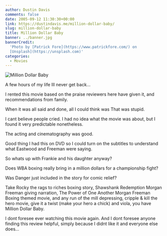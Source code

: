 ```yaml
---
author: Dustin Davis
comments: false
date: 2005-09-12 11:30:30+00:00
link: https://dustindavis.me/million-dollar-baby/
slug: million-dollar-baby
title: Million Dollar Baby
banner: ../banner.jpg
bannerCredit:
  'Photo by [Patrick Fore](https://www.patrickfore.com/) on
  [Unsplash](https://unsplash.com)'
categories:
  - Movies
---
```


![Million Dollar Baby](http://images.amazon.com/images/P/B00005JNP1.01._SCMZZZZZZZ_.jpg)

A few hours of my life Ill never get back...

I rented this movie based on the praise reviewers here have given it, and
recommendations from family.

When it was all said and done, all I could think was That was stupid.

I cant believe people cried. I had no idea what the movie was about, but I found
it very predictable nonetheless.

The acting and cinematography was good.

Good thing I had this on DVD so I could turn on the subtitles to understand what
Eastwood and Freeman were saying.

So whats up with Frankie and his daughter anyway?

Does WBA boxing really bring in a million dollars for a championship fight?

Was Danger just included in the story for comic relief?

Take Rocky the rags to riches boxing story, Shawshank Redemption Morgan Freeman
giving narration, The Power of One Another Morgan Freeman Boxing themed movie,
and any run of the mill depressing, cripple & kill the hero movie, give it a
twist (make your hero a chick) and viola, you have Million Dollar Baby.

I dont foresee ever watching this movie again. And I dont foresee anyone finding
this review helpful, simply because I didnt like it and everyone else does...
